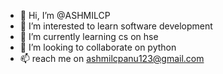 - 👋 Hi, I’m @ASHMILCP
- 👀 I’m interested to learn software development
- 🌱 I’m currently learning cs on hse
- 💞️ I’m looking to collaborate on python
- 📫 reach me on ashmilcpanu123@gmail.com 

<!---
ASHMILCP/ASHMILCP is a ✨ special ✨ repository because its `README.md` (this file) appears on your GitHub profile.
You can click the Preview link to take a look at your changes.
--->
